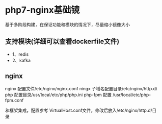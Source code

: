 # php7-nginx基础镜
基于多阶段构建，在保证功能和模块的情况下，尽量缩小镜像大小
## 支持模块(详细可以查看dockerfile文件)
- 1、redis
- 2、kafka

## nginx
nginx 配置文件/etc/nginx/nginx.conf
ningx 子域名配置目录/etc/nginx/http.d/
php 配置目录/usr/local/etc/php/php.ini
php-fpm 配置 /usr/local/etc/php-fpm.conf

和框架集成，配置参考 VirtualHost.conf文件，修改后放入/etc/nginx/http.d/目录